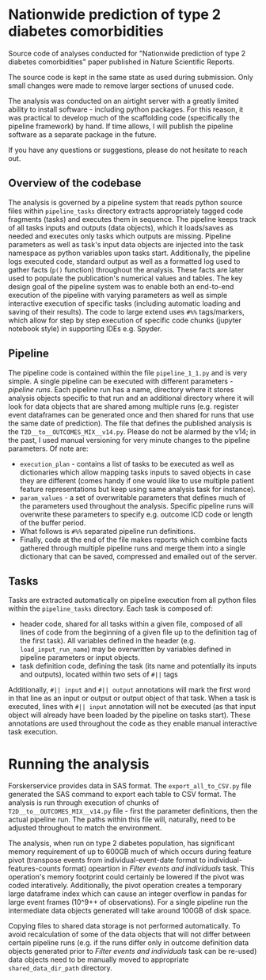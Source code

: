 # Nationwide prediction of type 2 diabetes comorbidities
Source code of analyses conducted for "Nationwide prediction of type 2 diabetes comorbidities" paper published in Nature Scientific Reports.

The source code is kept in the same state as used during submission. Only small changes were made to remove larger sections of unused code.

The analysis was conducted on an airtight server with a greatly limited ability to install software - including python packages. For this reason, it was practical to develop much of the scaffolding code (specifically the pipeline framework) by hand. If time allows, I will publish the pipeline software as a separate package in the future. 

If you have any questions or suggestions, please do not hesitate to reach out.

## Overview of the codebase
The analysis is governed by a pipeline system that reads python source files within `pipeline_tasks` directory extracts appropriately tagged code fragments (tasks) and executes them in sequence. The pipeline keeps track of all tasks inputs and outputs (data objects), which it loads/saves as needed and executes only tasks which outputs are missing. Pipeline parameters as well as task's input data objects are injected into the task namespace as python variables upon tasks start. Additionally, the pipeline logs executed code, standard output as well as a formatted log used to gather facts (`p()` function) throughout the analysis. These facts are later used to populate the publication's numerical values and tables. 
The key design goal of the pipeline system was to enable both an end-to-end execution of the pipeline with varying parameters as well as simple interactive execution of specific tasks (including automatic loading and saving of their results).
The code to large extend uses `#%%` tags/markers, which allow for step by step execution of specific code chunks (jupyter notebook style) in supporting IDEs e.g. Spyder.

## Pipeline
The pipeline code is contained within the file `pipeline_1_1.py` and is very simple. A single pipeline can be executed with different parameters - *pipeline runs*. Each pipeline run has a name, directory where it stores analysis objects specific to that run and an additional directory where it will look for data objects that are shared among multiple runs (e.g. register event dataframes can be generated once and then shared for runs that use the same date of prediction). The file that defines the published analysis is the `T2D__to__OUTCOMES_MIX__v14.py`. Please do not be alarmed by the v14; in the past, I used manual versioning for very minute changes to the pipeline parameters. 
Of note are:
* `execution_plan` - contains a list of tasks to be executed as well as dictionaries which allow mapping tasks inputs to saved objects in case they are different (comes handy if one would like to use multiple patient feature representations but keep using same analysis task for instance). 
* `param_values` - a set of overwritable parameters that defines much of the parameters used throughout the analysis. Specific pipeline runs will overwrite these parameters to specify e.g. outcome ICD code or length of the buffer period.
* What follows is `#%%` separated pipeline run definitions.
* Finally, code at the end of the file makes reports which combine facts gathered through multiple pipeline runs and merge them into a single dictionary that can be saved, compressed and emailed out of the server.

## Tasks
Tasks are extracted automatically on pipeline execution from all python files within the `pipeline_tasks` directory. Each task is composed of:
* header code, shared for all tasks within a given file, composed of all lines of code from the beginning of a given file up to the definition tag of the first task). All variables defined in the header (e.g. `load_input_run_name`) may be overwritten by variables defined in pipeline parameters or input objects.
* task definition code, defining the task (its name and potentially its inputs and outputs), located within two sets of `#||` tags

Additionally, `#|| input` and `#|| output` annotations will mark the first word in that line as an input or output or output object of that task. When a task is executed, lines with `#|| input` annotation will not be executed (as that input object will already have been loaded by the pipeline on tasks start). These annotations are used throughout the code as they enable manual interactive task execution.

# Running the analysis
Forskerservice provides data in SAS format. The `export_all_to_CSV.py` file generated the SAS command to export each table to CSV format. The analysis is run through execution of chunks of `T2D__to__OUTCOMES_MIX__v14.py` file - first the parameter definitions, then the actual pipeline run. The paths within this file will, naturally, need to be adjusted throughout to match the environment.

The analysis, when run on type 2 diabetes population, has significant memory requirement of up to 600GB much of which occurs during feature pivot (transpose events from individual-event-date format to individual-features-counts format) opeartion in *Filter events and individuals* task. This operation's memory footprint could certainly be lowered if the pivot was coded interatively. Additionally, the pivot operation creates a temporary large dataframe index which can cause an integer overflow in pandas for large event frames (10^9++ of observations). For a single pipeline run the intermediate data objects generated will take around 100GB of disk space.

Copying files to shared data storage is not performed automatically. To avoid recalculation of some of the data objects that will not differ between certain pipeline runs (e.g. if the runs differ only in outcome definition data objects generated prior to *Filter events and individuals* task can be re-used) data objects need to be manually moved to appropriate `shared_data_dir_path` directory.
